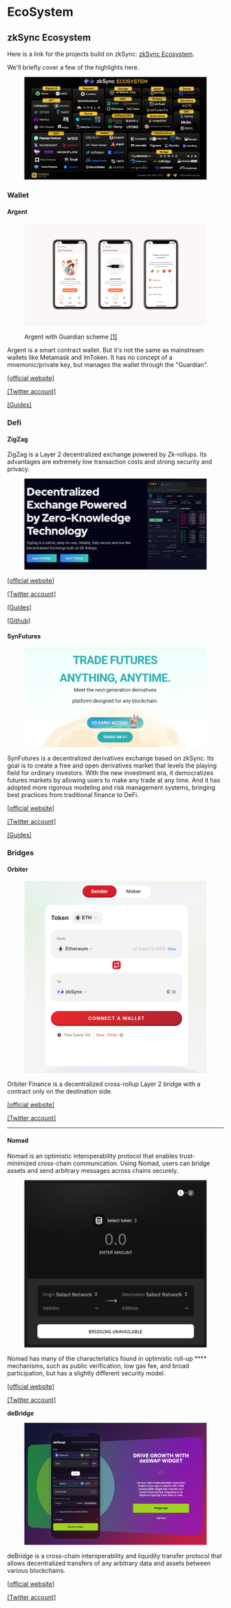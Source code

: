 # EcoSystem

## zkSync Ecosystem

Here is a link for the projects build on zkSync: [zkSync Ecosystem](https://ecosystem.zksync.io/).

We'll briefly cover a few of the highlights here.

<figure><img src="../../.gitbook/assets/image (22).png" alt=""><figcaption></figcaption></figure>

### Wallet

#### Argent

<figure><img src="../../.gitbook/assets/image (38).png" alt=""><figcaption><p>Argent with Guardian scheme <a href="https://www.argent.xyz/blog/a-new-era-for-crypto-security/">[1]</a></p></figcaption></figure>

Argent is a smart contract wallet. But it's not the same as mainstream wallets like Metamask and ImToken. It has no concept of a mnemonic/private key, but manages the wallet through the "Guardian".

[\[official website\]](https://www.argent.xyz/)

[\[Twitter account\]](https://twitter.com/argentHQ)

[\[Guides\]](https://support.argent.xyz/hc/en-us/categories/5526805241105-Argent-zkSync-wallet)

### Defi

#### **ZigZag**

ZigZag is a Layer 2 decentralized exchange powered by Zk-rollups. Its advantages are extremely low transaction costs and strong security and privacy.

<figure><img src="../../.gitbook/assets/image (4).png" alt=""><figcaption></figcaption></figure>

[\[official website\]](https://info.zigzag.exchange/)

[\[Twitter account\]](https://twitter.com/ZigZagExchange)

[\[Guides\]](https://docs.zigzag.exchange/zksync)

[\[Github\]](https://github.com/ZigZagExchange/)

#### **SynFutures**

<figure><img src="../../.gitbook/assets/image (13).png" alt=""><figcaption></figcaption></figure>

SynFutures is a decentralized derivatives exchange based on zkSync. Its goal is to create a free and open derivatives market that levels the playing field for ordinary investors. With the new investment era, it democratizes futures markets by allowing users to make any trade at any time. And it has adopted more rigorous modeling and risk management systems, bringing best practices from traditional finance to DeFi.

[\[official website\]](https://www.synfutures.com/)

[\[Twitter account\]](https://twitter.com/SynFuturesDefi)

[\[Guides\]](https://help.synfutures.com/en/collections/3420684-synfutures-v2)

### Bridges

#### **Orbiter**

<figure><img src="../../.gitbook/assets/image (17).png" alt=""><figcaption></figcaption></figure>

Orbiter Finance is a decentralized cross-rollup Layer 2 bridge with a contract only on the destination side.

[\[official website\]](https://www.orbiter.finance/)

[\[Twitter account\]](https://twitter.com/Orbiter\_Finance)

****

#### **Nomad**

Nomad is an optimistic interoperability protocol that enables trust-minimized cross-chain communication. Using Nomad, users can bridge assets and send arbitrary messages across chains securely.

<figure><img src="../../.gitbook/assets/image (26).png" alt=""><figcaption></figcaption></figure>

Nomad has many of the characteristics found in optimistic roll-up **** mechanisms, such as public verification, low gas fee, and broad participation, but has a slightly different security model.

[\[official website\]](https://app.nomad.xyz/)

[\[Twitter account\]](https://twitter.com/nomadxyz\_)

**deBridge**

<figure><img src="../../.gitbook/assets/image (15).png" alt=""><figcaption></figcaption></figure>

deBridge is a cross-chain interoperability and liquidity transfer protocol that allows decentralized transfers of any arbitrary data and assets between various blockchains.

[\[official website\]](https://debridge.finance/)

[\[Twitter account\]](https://twitter.com/deBridgeFinance)
